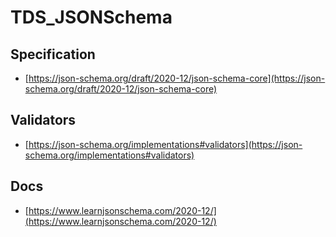 # TDS_JSONSchema

## Specification
- [https://json-schema.org/draft/2020-12/json-schema-core](https://json-schema.org/draft/2020-12/json-schema-core)
## Validators 
- [https://json-schema.org/implementations#validators](https://json-schema.org/implementations#validators)
## Docs
- [https://www.learnjsonschema.com/2020-12/](https://www.learnjsonschema.com/2020-12/)

